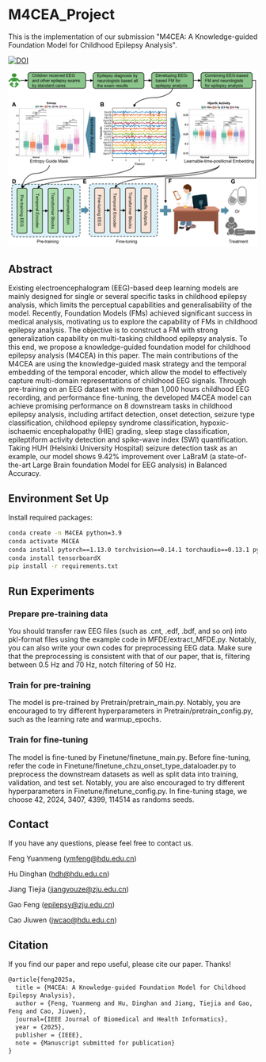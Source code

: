 # M4CEA_Project
This is the implementation of our submission "M4CEA: A Knowledge-guided Foundation Model for Childhood Epilepsy Analysis".

[![DOI](https://zenodo.org/badge/945730527.svg)](https://doi.org/10.5281/zenodo.15331060)

![M4CEA](M4CEA.png)
## Abstract
Existing electroencephalogram (EEG)-based deep learning models are mainly designed for single or several specific tasks in childhood epilepsy analysis, which limits the perceptual capabilities and generalisability of the model. Recently, Foundation Models (FMs) achieved significant success in medical analysis, motivating us to explore the capability of FMs in childhood epilepsy analysis. The objective is to construct a FM with strong generalization capability on multi-tasking childhood epilepsy analysis. To this end, we propose a knowledge-guided foundation model for childhood epilepsy analysis (M4CEA) in this paper. The main contributions of the M4CEA are using the knowledge-guided mask strategy and the temporal embedding of the temporal encoder, which allow the model to effectively capture multi-domain representations of childhood EEG signals. Through pre-training on an EEG dataset with more than 1,000 hours childhood EEG recording, and performance fine-tuning, the developed M4CEA model can achieve promising performance on 8 downstream tasks in childhood epilepsy analysis, including artifact detection, onset detection, seizure type classification, childhood epilepsy syndrome classification, hypoxic-ischaemic encephalopathy (HIE) grading, sleep stage classification, epileptiform activity detection and spike-wave index (SWI) quantification. Taking HUH (Helsinki University Hospital) seizure detection task as an example, our model shows 9.42\% improvement over LaBraM (a state-of-the-art Large Brain foundation Model for EEG analysis) in Balanced Accuracy.

## Environment Set Up
Install required packages:
```bash
conda create -n M4CEA python=3.9
conda activate M4CEA
conda install pytorch==1.13.0 torchvision==0.14.1 torchaudio==0.13.1 pytorch-cuda=11.7 -c pytorch -c nvidia
conda install tensorboardX
pip install -r requirements.txt
```
## Run Experiments
### Prepare pre-training data
You should transfer raw EEG files (such as .cnt, .edf, .bdf, and so on) into pkl-format files using the example code in MFDE/extract_MFDE.py. Notably, you can also write your own codes for preprocessing EEG data. Make sure that the preprocessing is consistent with that of our paper, that is, filtering between 0.5 Hz and 70 Hz, notch filtering of 50 Hz.
### Train for pre-training
The model is pre-trained by Pretrain/pretrain_main.py. Notably, you are encouraged to try different hyperparameters in Pretrain/pretrain_config.py, such as the learning rate and warmup_epochs.
### Train for fine-tuning
The model is fine-tuned by Finetune/finetune_main.py. Before fine-tuning, refer the code in Finetune/finetune_chzu_onset_type_dataloader.py to preprocess the downstream datasets as well as split data into training, validation, and test set. Notably, you are also encouraged to try different hyperparameters in Finetune/finetune_config.py. In fine-tuning stage, we choose 42, 2024, 3407, 4399, 114514 as randoms seeds.



## Contact
If you have any questions, please feel free to contact us.

Feng Yuanmeng (ymfeng@hdu.edu.cn)

Hu Dinghan (hdh@hdu.edu.cn)

Jiang Tiejia (jiangyouze@zju.edu.cn)

Gao Feng (epilepsy@zju.edu.cn)

Cao Jiuwen (jwcao@hdu.edu.cn)

## Citation
If you find our paper and repo useful, please cite our paper. Thanks!

```
@article{feng2025a,
  title = {M4CEA: A Knowledge-guided Foundation Model for Childhood Epilepsy Analysis},
  author = {Feng, Yuanmeng and Hu, Dinghan and Jiang, Tiejia and Gao, Feng and Cao, Jiuwen},
  journal={IEEE Journal of Biomedical and Health Informatics},
  year = {2025},
  publisher = {IEEE},
  note = {Manuscript submitted for publication}
}
```









